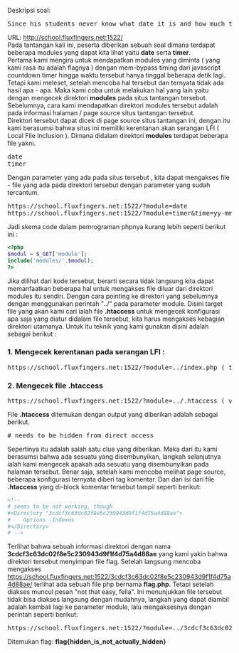 Deskripsi soal: 
<pre>
Since his students never know what date it is and how much time they have until the next homework's deadline, Mr P. H. Porter wrote a little webapp for that.
</pre>
URL: http://school.fluxfingers.net:1522/
<br />
Pada tantangan kali ini, peserta diberikan sebuah soal dimana terdapat beberapa modules yang dapat kita lihat yaitu <b>date</b> serta <b>timer</b>.
<br />
Pertama kami mengira untuk mendapatkan modules yang diminta ( yang kami rasa itu adalah flagnya ) dengan mem-bypass timing dari javascript countdown timer hingga waktu tersebut hanya tinggal beberapa detik lagi.
Tetapi kami meleset, setelah mencoba hal tersebut dan ternyata tidak ada hasil apa - apa. Maka kami coba untuk melakukan hal yang lain yaitu dengan mengecek direktori <b>modules</b> pada situs tantangan tersebut.
Sebelumnya, cara kami mendapatkan direktori modules tersebut adalah pada informasi halaman / page source situs tantangan tersebut.
<br />
Direktori tersebut dapat dicek di page source situs tantangan ini, dengan itu kami berasumsi bahwa situs ini memiliki kerentanan akan serangan LFI ( Local File Inclusion ). Dimana didalam direktori <b>modules</b> terdapat beberapa file yakni.
<pre>
date 
timer 
</pre>
Dengan parameter yang ada pada situs tersebut , kita dapat mengakses file - file yang ada pada direktori tersebut dengan parameter yang sudah tercantum.
<pre>
https://school.fluxfingers.net:1522/?module=date
https://school.fluxfingers.net:1522/?module=timer&time=yy-mm-dd
</pre>
Jadi skema code dalam pemrograman phpnya kurang lebih seperti berikut ini : 

```php
<?php
$modul = $_GET['module'];
include('modules/'.$modul);
?>
```
Jika dilihat dari kode tersebut, berarti secara tidak langsung kita dapat memanfaatkan beberapa hal untuk mengakses file diluar dari direktori modules itu sendiri. Dengan cara pointing ke direktori yang sebelumnya dengan menggunakan perintah "../" pada parameter module.
Disini target file yang akan kami cari ialah file <b>.htaccess</b> untuk mengecek konfigurasi apa saja yang diatur didalam file tersebut, kita harus mengakses kebagian direktori utamanya.
Untuk itu teknik yang kami gunakan disini adalah sebagai berikut : 
<h3>1. Mengecek kerentanan pada serangan LFI :</h3>
<pre>https://school.fluxfingers.net:1522/?module=../index.php ( terlihat jelas bahwa halaman page yang sama tertumpuk, berarti sudah pasti serangan LFI dapat dijalankan ).</pre>
<h3>2. Mengecek file .htaccess</h3>
<pre>https://school.fluxfingers.net:1522/?module=../.htaccess ( voila! ).</pre>

File <b>.htaccess</b> ditemukan dengan output yang diberikan adalah sebagai berikut.
<pre># needs to be hidden from direct access</pre>
Sepertinya itu adalah salah satu clue yang diberikan. Maka dari itu kami berasumsi bahwa ada sesuatu yang disembunyikan, langkah selanjutnya ialah kami mengecek apakah ada sesuatu yang disembunyikan pada halaman tersebut.
Benar saja, setelah kami mencoba melihat page source, beberapa konfigurasi ternyata diberi tag komentar. Dan dari isi dari file <b>.htaccess</b> yang di-block komentar tersebut tampil seperti berikut: 
```html
<!--
# seems to be not working, though
#<Directory "3cdcf3c63dc02f8e5c230943d9f1f4d75a4d88ae">
#    Options -Indexes
#</Directory>
# -->
```
Terlihat bahwa sebuah informasi direktori dengan nama <b>3cdcf3c63dc02f8e5c230943d9f1f4d75a4d88ae</b> yang kami yakin bahwa direktori tersebut menyimpan file flag. Setelah langsung mencoba mengakses https://school.fluxfingers.net:1522/3cdcf3c63dc02f8e5c230943d9f1f4d75a4d88ae/ terlihat ada sebuah file php bernama <b>flag.php</b>. Tetapi setelah diakses muncul pesan "not that easy, fella".
Ini menunjukkan file tersebut tidak bisa diakses langsung dengan mudahnya, langkah yang dapat diambil adalah kembali lagi ke parameter module, lalu mengaksesnya dengan perintah seperti berikut: 
<pre>https://school.fluxfingers.net:1522/?module=../3cdcf3c63dc02f8e5c230943d9f1f4d75a4d88ae/flag.php</pre>
Ditemukan flag: <b>flag{hidden_is_not_actually_hidden}</b>
